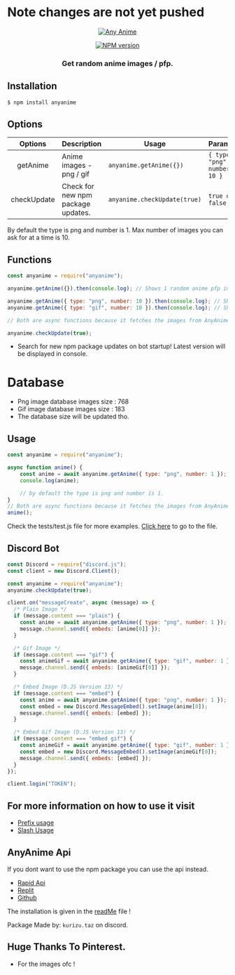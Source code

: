 # Note changes are not yet pushed


<p align="center">
  <a href="https://www.npmjs.com/package/anyanime">
    <img src="https://media.discordapp.net/attachments/939799133177384993/952452069686644746/Anyanime.png?width=1279&height=196" alt="Any Anime">
  </a>
</p>
<p align="center">
  <a href="https://www.npmjs.com/package/anyanime"><img src="https://img.shields.io/npm/v/anyanime.svg?maxAge=3600" alt="NPM version" /></a>
</p>
<h3 align="center"><strong>Get random anime images / pfp.</strong></h3>

## Installation

```bash
$ npm install anyanime
```

## Options

| **Options** | **Description**      | **Usage**          | **Params** |
| :---------: | -------------------- | ------------------ | ---------- |
|    getAnime    | Anime images - png / gif | `anyanime.getAnime({})` | `{ type: "png", number: 10 }` |
|    checkUpdate    | Check for new npm package updates. | `anyanime.checkUpdate(true)` | `true or false` |

By default the type is png and number is 1.
Max number of images you can ask for at a time is 10.

## Functions

```javascript
const anyanime = require("anyanime");

anyanime.getAnime({}).then(console.log); // Shows 1 random anime pfp image.

anyanime.getAnime({ type: "png", number: 10 }).then(console.log); // Shows 10 random anime pfp images.
anyanime.getAnime({ type: "gif", number: 10 }).then(console.log); // Shows 10 random anime gif pfp images.

// Both are async functions because it fetches the images from AnyAnime Api and that might take some time.

anyanime.checkUpdate(true);
```

- Search for new npm package updates on bot startup! Latest version will be displayed in console.

# Database

- Png image database images size : 768
- Gif image database images size : 183
- The database size will be updated tho.

## Usage

```javascript
const anyanime = require("anyanime");

async function anime() {
    const anime = await anyanime.getAnime({ type: "png", number: 1 });
    console.log(anime); 

    // by default the type is png and number is 1.
}
// Both are async functions because it fetches the images from AnyAnime Api and that might take some time.
anime();
```

Check the tests/test.js file for more examples. [Click here](https://github.com/crizmo/AnyAnime/blob/main/tests/test.js) to go to the file.

## Discord Bot

```javascript
const Discord = require("discord.js");
const client = new Discord.Client();

const anyanime = require("anyanime");
anyanime.checkUpdate(true);

client.on("messageCreate", async (message) => {
  /* Plain Image */
  if (message.content === "plain") {
    const anime = await anyanime.getAnime({ type: "png", number: 1 });
    message.channel.send({ embeds: [anime[0]] });
  }

  /* Gif Image */
  if (message.content === "gif") {
    const animeGif = await anyanime.getAnime({ type: "gif", number: 1 });
    message.channel.send({ embeds: [animeGif[0]] });
  }

  /* Embed Image (D.JS Version 13) */
  if (message.content === "embed") {
    const anime = await anyanime.getAnime({ type: "png", number: 1 });
    const embed = new Discord.MessageEmbed().setImage(anime[0]);
    message.channel.send({ embeds: [embed] });
  }

  /* Embed Gif Image (D.JS Version 13) */
  if (message.content === "embed gif") {
    const animeGif = await anyanime.getAnime({ type: "gif", number: 1 });
    const embed = new Discord.MessageEmbed().setImage(animeGif[0]);
    message.channel.send({ embeds: [embed] });
  }
});

client.login("TOKEN");
```

## For more information on how to use it visit

- [Prefix usage](https://github.com/crizmo/Elina-dev/blob/main/commands/fun/animepfp.js)
- [Slash Usage](https://github.com/crizmo/Elina-dev/blob/main/src/slash/fun/anyanime.js)

## AnyAnime Api

If you dont want to use the npm package you can use the api instead.

- [Rapid Api](https://rapidapi.com/Kurizu/api/any-anime/)
- [Replit](https://anyanime-api.kurizu.repl.co/)
- [Github](https://github.com/crizmo/AnyAnime_api)

The installation is given in the [readMe](https://github.com/crizmo/AnyAnime_api/blob/main/README.md) file !

Package Made by: `kurizu.taz` on discord.

## Huge Thanks To Pinterest.

- For the images ofc !
